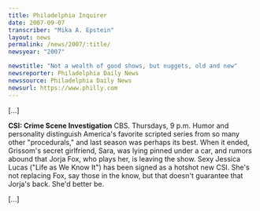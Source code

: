 ```yaml
---
title: Philadelphia Inquirer
date: 2007-09-07
transcriber: "Mika A. Epstein"
layout: news
permalink: /news/2007/:title/
newsyear: "2007"

newstitle: "Not a wealth of good shows, but nuggets, old and new"
newsreporter: Philadelphia Daily News
newssource: Philadelphia Daily News
newsurl: https://www.philly.com
---
```


[...]

**CSI: Crime Scene Investigation** CBS. Thursdays, 9 p.m. Humor and personality distinguish America's favorite scripted series from so many other "procedurals," and last season was perhaps its best. When it ended, Grissom's secret girlfriend, Sara, was lying pinned under a car, and rumors abound that Jorja Fox, who plays her, is leaving the show. Sexy Jessica Lucas ("Life as We Know It") has been signed as a hotshot new CSI. She's not replacing Fox, say those in the know, but that doesn't guarantee that Jorja's back. She'd better be.

[...]
